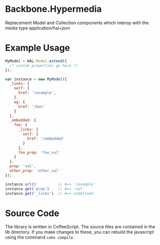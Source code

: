 Backbone.Hypermedia
===================
Replacement Model and Collection components which interop with the media type application/hal+json

Example Usage
============
``` javascript
MyModel = HAL.Model.extend({
  /* custom properties go here */
});

var instance = new MyModel({
  _links: {
    self: {
      href: '/example',
    },
    eg: {
      href: '/boo'
    }
  },
  _embedded: {
    foo: {
      _links: {
        self: {
          href: '/embedded'
        }
      },
      foo_prop: 'foo_val'
    }
  },
  prop: 'val',
  other_prop: 'other_val'
});

instance.url()          // #=> '/example'
instance.get('prop')    // #=> 'val'
instance.get('_links')  // #=> undefined
```

Source Code
===========
The library is written in CoffeeScript. The source files are contained
in the lib directory. If you make changes to these, you can rebuild the
javascript using the command `cake compile`.
